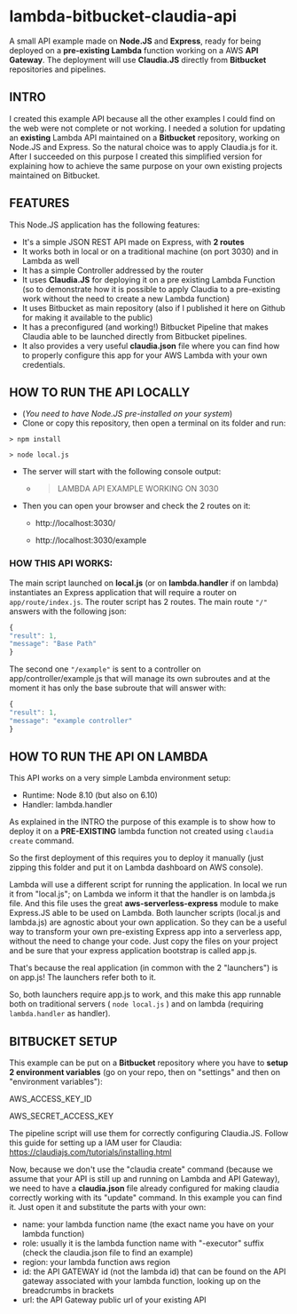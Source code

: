 # lambda-bitbucket-claudia-api
A small API example made on __Node.JS__ and __Express__, ready for being deployed on a __pre-existing Lambda__ function working on a AWS __API Gateway__. The deployment will use __Claudia.JS__ directly from __Bitbucket__ repositories and pipelines.

## INTRO
I created this example API because all the other examples I could find on the web were not complete or not working.
I needed a solution for updating an __existing__ Lambda API maintained on a __Bitbucket__ repository, working on Node.JS and Express.
So the natural choice was to apply Claudia.js for it. After I succeeded on this purpose I created this simplified version for explaining how to achieve the same purpose on your own existing projects maintained on Bitbucket.

## FEATURES
This Node.JS application has the following features:
- It's a simple JSON REST API made on Express, with __2 routes__
- It works both in local or on a traditional machine (on port 3030) and in Lambda as well
- It has a simple Controller addressed by the router
- It uses __Claudia.JS__ for deploying it on a pre existing Lambda Function (so to demonstrate how it is possible to apply Claudia to a pre-existing work without the need to create a new Lambda function)
- It uses Bitbucket as main repository (also if I published it here on Github for making it available to the public)
- It has a preconfigured (and working!) Bitbucket Pipeline that makes Claudia able to be launched directly from Bitbucket pipelines.
- It also provides a very useful __claudia.json__ file where you can find how to properly configure this app for your AWS Lambda with your own credentials.

## HOW TO RUN THE API LOCALLY
* (_You need to have Node.JS pre-installed on your system_)
* Clone or copy this repository, then open a terminal on its folder and run:

` > npm install `

` > node local.js `

* The server will start with the following console output:

  * > LAMBDA API EXAMPLE WORKING ON 3030

* Then you can open your browser and check the 2 routes on it:

  * http://localhost:3030/

  * http://localhost:3030/example


### HOW THIS API WORKS:

The main script launched on __local.js__ (or on __lambda.handler__ if on lambda) instantiates an Express application that will require a router on `app/route/index.js`. The router script has 2 routes. The main route `"/"` answers with the following json: 

```javascript
{
"result": 1,
"message": "Base Path"
}
```

The second one `"/example"` is sent to a controller on app/controller/example.js that will manage its own subroutes and at the moment it has only the base subroute that will answer with:

```javascript
{
"result": 1,
"message": "example controller"
}
```


## HOW TO RUN THE API ON LAMBDA

This API works on a very simple Lambda environment setup:

* Runtime: Node 8.10 (but also on 6.10)
* Handler: lambda.handler

As explained in the INTRO the purpose of this example is to show how to deploy it on a __PRE-EXISTING__ lambda function not created  using ` claudia create ` command.
  
So the first deployment of this requires you to deploy it manually (just zipping this folder and put it on Lambda dashboard on AWS console).
 
Lambda will use a different script for running the application. In local we run it from "local.js"; on Lambda we inform it that the handler is on lambda.js file. And this file uses the great __aws-serverless-express__ module to make Express.JS able to be used on Lambda. Both launcher scripts (local.js and lambda.js) are agnostic about your own application. So they can be a useful way to transform  your own pre-existing Express app into a serverless app, without the need to change your code.
Just copy the files on your project and be sure that your express application bootstrap is called app.js.

That's because the real application (in common with the 2 "launchers") is on app.js! The launchers refer both to it.

So, both launchers require app.js to work, and this make this app runnable both on traditional servers ( `node local.js` ) and on lambda (requiring `lambda.handler` as handler).

## BITBUCKET SETUP

This example can be put on a __Bitbucket__ repository where you have to __setup 2 environment variables__ (go on your repo, then on "settings" and then on "environment variables"):

AWS_ACCESS_KEY_ID

AWS_SECRET_ACCESS_KEY

The pipeline script will use them for correctly configuring Claudia.JS. Follow this guide for setting up a IAM user for Claudia: https://claudiajs.com/tutorials/installing.html 

Now, because we don't use the "claudia create" command (because we assume that your API is still up and running on Lambda and API Gateway), we need to have a __claudia.json__ file already configured for making claudia correctly working with its "update" command.
In this example you can find it. Just open it and substitute the parts with your own:

* name: your lambda function name (the exact name you have on your lambda function)
* role: usually it is the lambda function name with "-executor" suffix (check the claudia.json file to find an example)
* region: your lambda function aws region
* id: the API GATEWAY id (not the lambda id) that can be found on the API gateway associated with your lambda function, looking up on the breadcrumbs in brackets
* url: the API Gateway public url of your existing API





